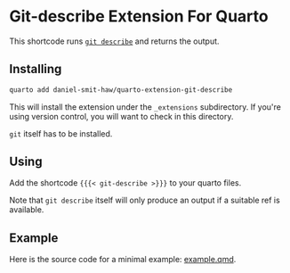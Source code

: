 # Git-describe Extension For Quarto

This shortcode runs [`git describe`](https://git-scm.com/docs/git-describe) and returns the output. 

## Installing

```bash
quarto add daniel-smit-haw/quarto-extension-git-describe
```

This will install the extension under the `_extensions` subdirectory.
If you're using version control, you will want to check in this directory.

`git` itself has to be installed.

## Using

Add the shortcode `{{{< git-describe >}}}` to your quarto files.

Note that `git describe` itself will only produce an output if a suitable ref is available.

## Example

Here is the source code for a minimal example: [example.qmd](example.qmd).

